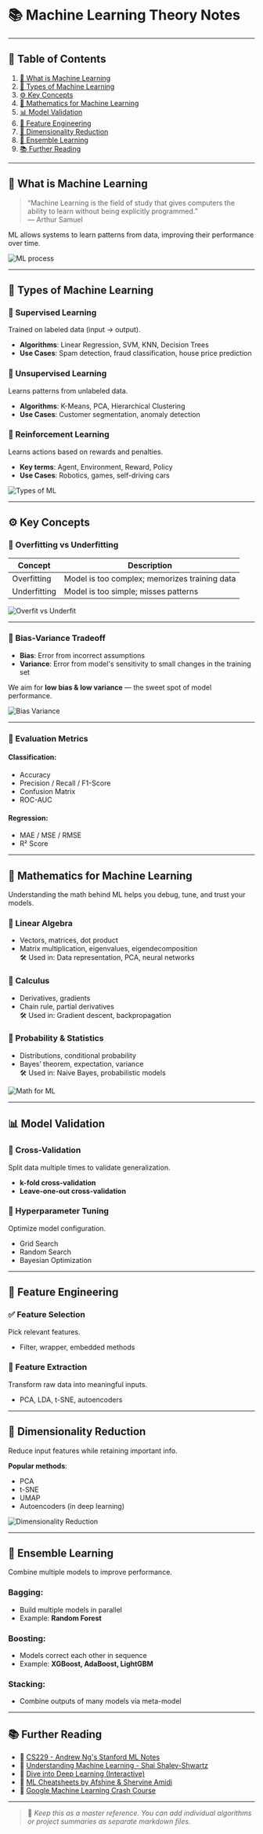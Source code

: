# 📚 Machine Learning Theory Notes

---

## 📖 Table of Contents

1. [📌 What is Machine Learning](#-what-is-machine-learning)
2. [🧠 Types of Machine Learning](#-types-of-machine-learning)
3. [⚙️ Key Concepts](#️-key-concepts)
4. [🧮 Mathematics for Machine Learning](#-mathematics-for-machine-learning)
5. [📊 Model Validation](#-model-validation)
6. [🧱 Feature Engineering](#-feature-engineering)
7. [🔻 Dimensionality Reduction](#-dimensionality-reduction)
8. [🧠 Ensemble Learning](#-ensemble-learning)
9. [📚 Further Reading](#-further-reading)

---

## 📌 What is Machine Learning

> “Machine Learning is the field of study that gives computers the ability to learn without being explicitly programmed.”  
> — Arthur Samuel

ML allows systems to learn patterns from data, improving their performance over time.

![ML process](https://atriainnovation.com/uploads/2023/11/portada-9-900x743-c-center.jpg)

---

## 🧠 Types of Machine Learning

### 🔷 Supervised Learning
Trained on labeled data (input → output).

- **Algorithms**: Linear Regression, SVM, KNN, Decision Trees  
- **Use Cases**: Spam detection, fraud classification, house price prediction

### 🔶 Unsupervised Learning
Learns patterns from unlabeled data.

- **Algorithms**: K-Means, PCA, Hierarchical Clustering  
- **Use Cases**: Customer segmentation, anomaly detection

### 🔁 Reinforcement Learning
Learns actions based on rewards and penalties.

- **Key terms**: Agent, Environment, Reward, Policy  
- **Use Cases**: Robotics, games, self-driving cars

![Types of ML](https://datasciencedojo.com/wp-content/uploads/ml-ds-algos.jpg.webp)

---

## ⚙️ Key Concepts

### 🎯 Overfitting vs Underfitting

| Concept        | Description                                    |
|----------------|------------------------------------------------|
| Overfitting     | Model is too complex; memorizes training data |
| Underfitting    | Model is too simple; misses patterns          |

![Overfit vs Underfit](https://www.mathworks.com/discovery/overfitting/_jcr_content/mainParsys/image.adapt.full.medium.svg/1746469504474.svg)

---

### 🎯 Bias-Variance Tradeoff

- **Bias**: Error from incorrect assumptions  
- **Variance**: Error from model's sensitivity to small changes in the training set

We aim for **low bias & low variance** — the sweet spot of model performance.

![Bias Variance](https://miro.medium.com/v2/format:webp/1*atFRtCnfWNUJMlPhie8mfA.png)

---

### 🧪 Evaluation Metrics

#### Classification:
- Accuracy
- Precision / Recall / F1-Score
- Confusion Matrix
- ROC-AUC

#### Regression:
- MAE / MSE / RMSE
- R² Score

---

## 🧮 Mathematics for Machine Learning

Understanding the math behind ML helps you debug, tune, and trust your models.

### 📐 Linear Algebra
- Vectors, matrices, dot product
- Matrix multiplication, eigenvalues, eigendecomposition  
🛠 Used in: Data representation, PCA, neural networks

### 🔁 Calculus
- Derivatives, gradients
- Chain rule, partial derivatives  
🛠 Used in: Gradient descent, backpropagation

### 🎲 Probability & Statistics
- Distributions, conditional probability
- Bayes’ theorem, expectation, variance  
🛠 Used in: Naive Bayes, probabilistic models

![Math for ML](https://miro.medium.com/v2/resize:fit:720/format:webp/1*eI6ZzKZb-MFpHHU9BeyyqQ.png)

---

## 📊 Model Validation

### 🔁 Cross-Validation
Split data multiple times to validate generalization.

- **k-fold cross-validation**
- **Leave-one-out cross-validation**

### 🔧 Hyperparameter Tuning
Optimize model configuration.

- Grid Search
- Random Search
- Bayesian Optimization

---

## 🧱 Feature Engineering

### ✅ Feature Selection
Pick relevant features.
- Filter, wrapper, embedded methods

### 🧪 Feature Extraction
Transform raw data into meaningful inputs.
- PCA, LDA, t-SNE, autoencoders

---

## 🔻 Dimensionality Reduction

Reduce input features while retaining important info.

**Popular methods**:
- PCA
- t-SNE
- UMAP
- Autoencoders (in deep learning)

![Dimensionality Reduction](https://www.sc-best-practices.org/_images/dimensionality_reduction.jpeg)

---

## 🧠 Ensemble Learning

Combine multiple models to improve performance.

### Bagging:
- Build multiple models in parallel  
- Example: **Random Forest**

### Boosting:
- Models correct each other in sequence  
- Example: **XGBoost, AdaBoost, LightGBM**

### Stacking:
- Combine outputs of many models via meta-model

---

## 📚 Further Reading

- 📘 [CS229 - Andrew Ng's Stanford ML Notes](https://cs229.stanford.edu/main_notes.pdf)  
- 📗 [Understanding Machine Learning - Shai Shalev-Shwartz](https://www.cs.huji.ac.il/~shais/UnderstandingMachineLearning/)  
- 📘 [Dive into Deep Learning (Interactive)](https://d2l.ai/)  
- 📕 [ML Cheatsheets by Afshine & Shervine Amidi](https://stanford.edu/~shervine/teaching/cs-229/)  
- 📘 [Google Machine Learning Crash Course](https://developers.google.com/machine-learning/crash-course)

---

> 🧠 _Keep this as a master reference. You can add individual algorithms or project summaries as separate markdown files._
